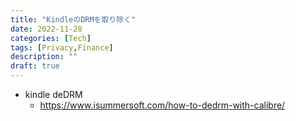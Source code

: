 ```yaml
---
title: "KindleのDRMを取り除く"
date: 2022-11-28
categories: [Tech]
tags: [Privacy,Finance]
description: ""
draft: true
---
```


- kindle deDRM
    - https://www.isummersoft.com/how-to-dedrm-with-calibre/

